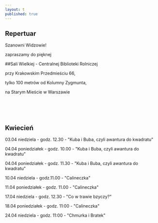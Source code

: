 ```yaml
---
layout: t
published: true
---
```















## Repertuar  


Szanowni Widzowie!

zapraszamy do pięknej 

##Sali Wielkiej - Centralnej Biblioteki Rolniczej

przy Krakowskim Przedmieściu 66,

tylko 100 metrów od Kolumny Zygmunta, 

na Starym Mieście w Warszawie
<br /><br /><br /><br /> <br />



## Kwiecień

03.04 niedziela - godz. 12.30  -  "Kuba i Buba, czyli awantura do kwadratu" 

04.04 poniedziałek - godz. 10.00 - "Kuba i Buba, czyli awantura do kwadratu"   

04.04 poniedziałek - godz. 11.30 - "Kuba i Buba, czyli awantura do kwadratu"  

10.04 niedziela	- godz.11.00 - "Calineczka"		

11.04 poniedziałek - godz. 11.00 - "Calineczka"		

17.04 niedziela	- godz. 12.30 - "Co w trawie bzyczy?"	

18.04 poniedziałek - godz. 11:00 - "Calineczka"		

24.04 niedziela	- godz. 11:00 - "Chmurka i Bratek"		



<br /><br />
